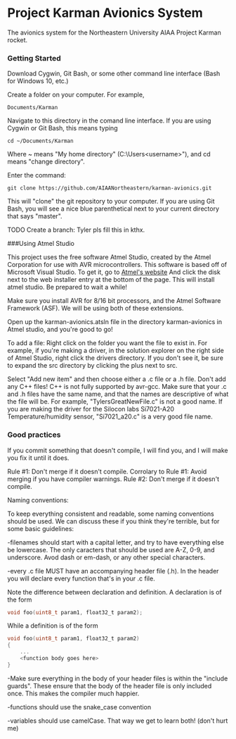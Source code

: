 # Project Karman Avionics System
The avionics system for the Northeastern University AIAA Project Karman rocket.

### Getting Started

Download Cygwin, Git Bash, or some other command line interface (Bash for Windows 10, etc.)

Create a folder on your computer. For example,
~~~
Documents/Karman
~~~

Navigate to this directory in the comand line interface. If you are using Cygwin or Git Bash,
this means typing 
~~~
cd ~/Documents/Karman
~~~
Where ~ means "My home directory" (C:\Users\<username>"), and cd means "change directory".

Enter the command:
~~~~
git clone https://github.com/AIAANortheastern/karman-avionics.git
~~~~

This will "clone" the git repository to your computer. If you are using Git Bash, you will see a nice
blue parenthetical next to your current directory that says "master".

TODO
Create a branch: Tyler pls fill this in kthx.

###Using Atmel Studio

This project uses the free software Atmel Studio, created by the Atmel Corporation for use with AVR microcontrollers. This software is based off of Microsoft Visual Studio. To get it, go to 
[Atmel's website](http://www.atmel.com/tools/atmelstudio.aspx) And click the disk next to the web installer entry at the bottom of the page. This will install atmel studio. Be prepared to wait a while!

Make sure you install AVR for 8/16 bit processors, and the Atmel Software Framework (ASF). We will be using both of these extensions.

Open up the karman-avionics.atsln file in the directory karman-avionics in Atmel studio, and you're good to go!

To add a file:
	Right click on the folder you want the file to exist in. For example, if you're making a driver, in the solution explorer on the right side of Atmel Studio, right click the drivers directory. If you don't see it, be sure to expand the src directory by clicking the plus next to src.
	
Select "Add new item" and then choose either a .c file or a .h file. Don't add any C++ files! C++ is not fully supported by avr-gcc. Make sure that your .c and .h files have the same name, and that the names are descriptive of what the file will be. For example, "TylersGreatNewFile.c" is not a good name. If you are making the driver for the Silocon labs Si7021-A20 Temperature/humidity sensor, "Si7021_a20.c" is a very good file name.
	
### Good practices

If you commit something that doesn't compile, I will find you, and I will make you fix it until it does.

Rule #1: Don't merge if it doesn't compile.
	Corrolary to Rule #1: Avoid merging if you have compiler warnings.
Rule #2: Don't merge if it doesn't compile.


Naming conventions:

To keep everything consistent and readable, some naming conventions should be used. We can discuss these if you think they're terrible, but for some basic guidelines:
	
-filenames should start with a capital letter, and try to have everything else be lowercase. The only caracters that should be used are A-Z, 0-9, and underscore. Avod dash or em-dash, or any other special characters.
	
-every .c file MUST have an accompanying header file (.h). In the header you will declare every function that's in your .c file. 
	
Note the difference between declaration and definition. A declaration is of the form
```c
void foo(uint8_t param1, float32_t param2);
```
While a definition is of the form
```c
void foo(uint8_t param1, float32_t param2)
{
	...
	<function body goes here>
}
```
	
-Make sure everything in the body of your header files is within the "include guards". These ensure that the body of the header file is only included once. This makes the compiler much happier.
	
-functions should use the snake_case convention
	
-variables should use camelCase. That way we get to learn both! (don't hurt me)
	
